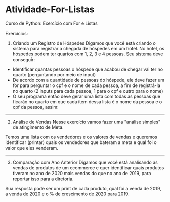 # Atividade-For-Listas
 Curso de Python: Exercício com For e Listas
 
 Exercícios:
 
1. Criando um Registro de Hóspedes
Digamos que você está criando o sistema para registrar a chegada de hóspedes em um hotel. No hotel, os hóspedes podem ter quartos com 1, 2, 3 e 4 pessoas. Seu sistema deve conseguir:

* Identificar quantas pessoas o hóspede que acabou de chegar vai ter no quarto (perguntando por meio de input)
* De acordo com a quantidade de pessoas do hóspede, ele deve fazer um for para perguntar o cpf e o nome de cada pessoa, a fim de registrá-la no quarto (2 inputs para cada pessoa, 1 para o cpf e outro para o nome)
* O seu programa então deve gerar uma lista com todas as pessoas que ficarão no quarto em que cada item dessa lista é o nome da pessoa e o cpf da pessoa, assim:

-------------------------------------------------------------------------------------------------------------------------------------------------------------------------
2. Análise de Vendas
Nesse exercício vamos fazer uma "análise simples" de atingimento de Meta.

Temos uma lista com os vendedores e os valores de vendas e queremos identificar (printar) quais os vendedores que bateram a meta e qual foi o valor que eles venderam.

-------------------------------------------------------------------------------------------------------------------------------------------------------------------------
3. Comparação com Ano Anterior
Digamos que você está analisando as vendas de produtos de um ecommerce e quer identificar quais produtos tiveram no ano de 2020 mais vendas do que no ano de 2019, para reportar isso para a diretoria.

Sua resposta pode ser um print de cada produto, qual foi a venda de 2019, a venda de 2020 e o % de crescimento de 2020 para 2019.

